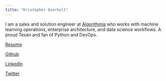 ```yaml
---
title: "Kristopher Overholt"
---
```


I am a sales and solution engineer at [Algorithmia](https://algorithmia.com/)
who works with machine learning operations, enterprise architecture, and data
science workflows. A proud Texan and fan of Python and DevOps.

[Resume](Overholt-Resume.pdf)

[Github](https://github.com/koverholt)

[LinkedIn](http://www.linkedin.com/in/koverholt)

[Twitter](http://www.twitter.com/koverholt)

